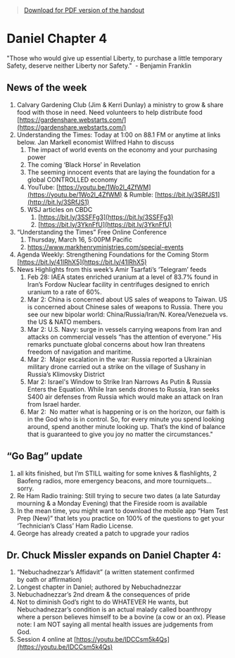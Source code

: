 >[Download for PDF version of the handout](/week030523.pdf)

# Daniel Chapter 4

"Those who would give up essential Liberty, to purchase a little temporary Safety, deserve neither Liberty nor Safety."  - Benjamin Franklin

## News of the week
1. Calvary Gardening Club (Jim & Kerri Dunlay)
	a ministry to grow & share food with those in need.  Need volunteers to help distribute food 
		[https://gardenshare.webstarts.com/](https://gardenshare.webstarts.com/)
1. Understanding the Times: Today at 1:00 on 88.1 FM or anytime at links below.  Jan Markell economist Wilfred Hahn to discuss   
	1. The impact of world events on the economy and your purchasing power
	1. The coming ‘Black Horse’ in Revelation
	1. The seeming innocent events that are laying the foundation for a global CONTROLLED economy
	1. YouTube: [https://youtu.be/1Wo2l_4ZfWM](https://youtu.be/1Wo2l_4ZfWM)   &   Rumble: [https://bit.ly/3SRfJS1](http://bit.ly/3SRfJS1) 
	1. WSJ articles on CBDC
		1. [https://bit.ly/3SSFFg3](https://bit.ly/3SSFFg3)
		1. [https://bit.ly/3YknFfU](https://bit.ly/3YknFfU)
1. “Understanding the Times” Free Online Conference
	1. Thursday, March 16, 5:00PM Pacific
	1. [https://www.markhenryministries.com/special-events ](https://www.markhenryministries.com/special-events )
1. Agenda Weekly: Strengthening Foundations for the Coming Storm [https://bit.ly/41IRhX5](https://bit.ly/41IRhX5)
1. News Highlights from this week’s Amir Tsarfati’s ‘Telegram’ feeds 
	1. Feb 28:  IAEA states enriched uranium at a level of 83.7% found in Iran’s Fordow Nuclear facility in centrifuges designed to enrich uranium to a rate of 60%.
	1. Mar 2: China is concerned about US sales of weapons to Taiwan.  US is concerned about Chinese sales of weapons to Russia.  There you see our new bipolar world: China/Russia/Iran/N. Korea/Venezuela vs. the US &  NATO members.  
	1. Mar 2: U.S. Navy: surge in vessels carrying weapons from Iran and attacks on commercial vessels “has the attention of everyone.” His remarks punctuate global concerns about how Iran threatens freedom of navigation and maritime.
	1. Mar 2:  Major escalation in the war: Russia reported a Ukrainian military drone carried out a strike on the village of Sushany in Russia’s Klimovsky District
	1. Mar 2: Israel's Window to Strike Iran Narrows As Putin & Russia Enters the Equation.  While Iran sends drones to Russia, Iran seeks S400 air defenses from Russia which would make an attack on Iran from Israel harder.
	1. Mar 2:  No matter what is happening or is on the horizon, our faith is in the God who is in control. So, for every minute you spend looking around, spend another minute looking up. That’s the kind of balance that is guaranteed to give you joy no matter the circumstances."

## “Go Bag” update
1. all kits finished, but I’m STILL waiting for some knives & flashlights, 2 Baofeng radios, more emergency beacons, and more tourniquets… sorry.
1. Re Ham Radio training:  Still trying to secure two dates (a late Saturday mourning & a Monday Evening) that the Fireside room is available
1. In the mean time, you might want to download the mobile app “Ham Test Prep (New)” that lets you practice on 100% of the questions to get your ‘Technician’s Class’ Ham Radio License.
1. George has already created a patch to upgrade your radios

## Dr. Chuck Missler expands on Daniel Chapter 4:
1. “Nebuchadnezzar’s Affidavit” (a written statement confirmed by oath or affirmation) 
1. Longest chapter in Daniel; authored by Nebuchadnezzar 
1. Nebuchadnezzar’s 2nd dream & the consequences of pride
1. Not to diminish God’s right to do WHATEVER He wants, but Nebuchadnezzar’s condition is an actual malady called boanthropy where a person believes himself to be a bovine (a cow or an ox). Please note: I am NOT saying all mental health issues are judgements from God.
1. Session 4 online at [https://youtu.be/IDCCsm5k4Qs](https://youtu.be/IDCCsm5k4Qs) 
